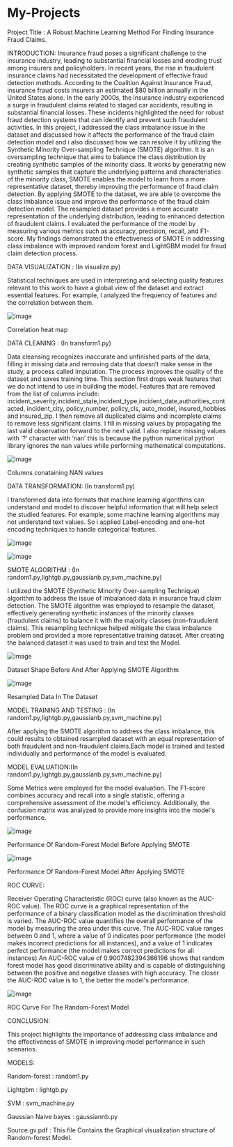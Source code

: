 # My-Projects

Project Title : A Robust Machine Learning Method For Finding Insurance Fraud Claims.

INTRODUCTION:
Insurance fraud poses a significant challenge to the insurance industry, leading to substantial financial losses and eroding trust among insurers and policyholders. 
In recent years, the rise in fraudulent insurance claims had necessitated the development of effective fraud detection methods. According to the Coalition Against Insurance Fraud, 
insurance fraud costs insurers an estimated $80 billion annually in the United States alone. In the early 2000s, the insurance industry experienced a surge in fraudulent claims 
related to staged car accidents, resulting in substantial financial losses. These incidents highlighted the need for robust fraud detection systems that can identify and prevent
such fraudulent activities. In this project, i addressed the class imbalance issue in the dataset and discussed how it affects the performance of the fraud claim detection model 
and i also discussed how we can resolve it by utilizing the Synthetic Minority Over-sampling Technique (SMOTE) algorithm. It is an oversampling technique that aims to balance the 
class distribution by creating synthetic samples of the minority class. It works by generating new synthetic samples that capture the underlying patterns and characteristics of the 
minority class, SMOTE enables the model to learn from a more representative dataset, thereby improving the performance of fraud claim detection. By applying SMOTE to the dataset,
we are able to overcome the class imbalance issue and improve the performance of the fraud claim detection model. The resampled dataset provides a more accurate representation of 
the underlying distribution, leading to enhanced detection of fraudulent claims. I evaluated the performance of the model by measuring various metrics such as accuracy, precision, 
recall, and F1-score. My findings demonstrated the effectiveness of SMOTE in addressing class imbalance with improved random forest and LightGBM model for fraud claim detection process.

DATA VISUALIZATION : (In visualize.py)

Statistical techniques are used in interpreting and selecting quality features relevant to this work to have a global view of the dataset and extract essential features. For example, I analyzed the frequency of features and the correlation between them.

![image](https://github.com/mohammed113-hacker/My-Projects/assets/79789933/9dbb9371-f187-4bce-b2be-f60e249782b9)

Correlation heat map

DATA CLEANING : (In transform1.py)

Data cleansing recognizes inaccurate and unfinished parts of the data, filling in missing data and removing data that doesn’t make sense in the study, a process 
called imputation. The process improves the quality of the dataset and saves training time. This section first drops weak features that we do not intend  to use in 
building the model. Features that are removed from the list of columns include: incident_severity,incident_state,incident_type,incident_date,authorities_contacted, 
incident_city, policy_number, policy_cls, auto_model, insured_hobbies and insured_zip. I then remove all duplicated claims and incomplete claims to remove less 
significant claims. I fill in missing values by propagating the last valid observation forward to the next valid. I also replace missing values with ‘?’ character 
with ‘nan’ this is because the python numerical python library ignores the nan values while performing mathematical computations.

![image](https://github.com/mohammed113-hacker/My-Projects/assets/79789933/09c4e444-2220-41db-9666-2d3b3c858c25)

Columns conataining NAN values

DATA TRANSFORMATION: (In transform1.py)

I transformed data into formats that machine learning algorithms can understand and model  to discover helpful information that will help select the studied 
features. For example, some machine learning algorithms may not understand text values. So i applied Label-encoding and one-hot encoding techniques to handle 
categorical features.

![image](https://github.com/mohammed113-hacker/My-Projects/assets/79789933/1abef1cf-2661-4686-b8e3-ae645637ffa6)

![image](https://github.com/mohammed113-hacker/My-Projects/assets/79789933/d6a9f615-3504-4a27-91d1-81236999dbba)

SMOTE ALGORITHM : (In random1.py,lightgb.py,gaussianb.py,svm_machine.py)

I utilized the SMOTE (Synthetic Minority Over-sampling Technique) algorithm to address the issue of imbalanced data in insurance fraud claim detection. The SMOTE 
algorithm was employed to resample the dataset, effectively generating synthetic instances of the minority classes (fraudulent claims) to balance it with the 
majority classes (non-fraudulent claims). This resampling technique helped mitigate the class imbalance problem and provided a more representative training dataset.
After creating the balanced dataset it was used to train and test the Model.

![image](https://github.com/mohammed113-hacker/My-Projects/assets/79789933/c6d2cea6-f121-4d93-8366-22fb9c4af8cb)

Dataset Shape Before And After Applying SMOTE Algorithm

![image](https://github.com/mohammed113-hacker/My-Projects/assets/79789933/84873d2f-7bd5-43d1-ae91-f9f72970df1c)

Resampled Data In The Dataset

MODEL TRAINING AND TESTING : (In random1.py,lightgb.py,gaussianb.py,svm_machine.py)

After applying the SMOTE algorithm to address the class imbalance, this could results to obtained resampled dataset with an equal representation of both fraudulent and non-fraudulent claims.Each model is trained and tested individually and performance of the model is evaluated.


MODEL EVALUATION:(In random1.py,lightgb.py,gaussianb.py,svm_machine.py)

Some Metrics were employed for the model evaluation. The F1-score combines accuracy and recall into a single statistic, offering a comprehensive assessment of the 
model's efficiency. Additionally, the confusion matrix was analyzed to provide more insights into the model's performance.

![image](https://github.com/mohammed113-hacker/My-Projects/assets/79789933/8343c5b9-88f8-4160-8f1f-3e1a09850af4)

Performance Of Random-Forest Model Before Applying SMOTE

![image](https://github.com/mohammed113-hacker/My-Projects/assets/79789933/e7d12407-57d3-4461-87c8-572931b9b15a)

Performance Of Random-Forest Model After Applying SMOTE

ROC CURVE:

Receiver Operating Characteristic (ROC) curve (also known as the AUC-ROC value). The ROC curve is a graphical representation of the performance of a binary 
classification model as the discrimination threshold is varied. The AUC-ROC value quantifies the overall performance of the model by measuring the area under this 
curve. The AUC-ROC value ranges between 0 and 1, where a value of 0 indicates poor performance (the model makes incorrect predictions for all instances), and a 
value of 1 indicates perfect performance (the model makes correct predictions for all instances).An AUC-ROC value of 0.9007482394366196 shows that random forest 
model has good discriminative ability and is capable of distinguishing between the positive and negative classes with high accuracy. The closer the AUC-ROC value 
is to 1, the better the model's performance.

![image](https://github.com/mohammed113-hacker/My-Projects/assets/79789933/d53d1bc3-584b-4087-b9c7-6ff56b72ff67)

ROC Curve For The Random-Forest Model

CONCLUSION:

This project highlights the importance of addressing class imbalance and the effectiveness of SMOTE in improving model performance in such scenarios.

MODELS:

Random-forest : random1.py

Lightgbm : lightgb.py

SVM : svm_machine.py

Gaussian Naive bayes : gaussiannb.py

Source.gv.pdf : This file Contains the Graphical visualization structure of Random-forest Model.
